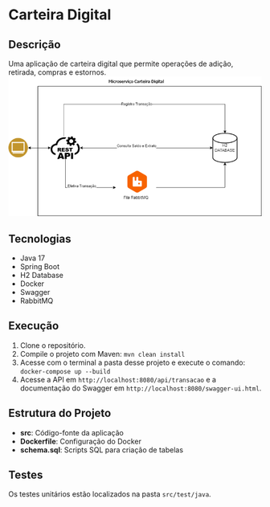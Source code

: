 # Carteira Digital

## Descrição
Uma aplicação de carteira digital que permite operações de adição, retirada, compras e estornos.
![Diagrama-carteira-digital](/Diagrama-carteira-digital.png)
## Tecnologias
- Java 17
- Spring Boot
- H2 Database
- Docker
- Swagger
- RabbitMQ

## Execução
1. Clone o repositório.
2. Compile o projeto com Maven: `mvn clean install`
3. Acesse com o terminal a pasta desse projeto e execute o comando: `docker-compose up --build`
4. Acesse a API em `http://localhost:8080/api/transacao` e a documentação do Swagger em `http://localhost:8080/swagger-ui.html`.

## Estrutura do Projeto
- **src**: Código-fonte da aplicação
- **Dockerfile**: Configuração do Docker
- **schema.sql**: Scripts SQL para criação de tabelas

## Testes
Os testes unitários estão localizados na pasta `src/test/java`.

